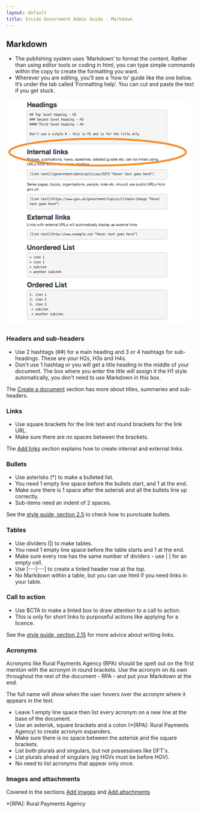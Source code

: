 ```yaml
---
layout: default
title: Inside Government Admin Guide - Markdown
---
```


## Markdown

*  The publishing system uses ‘Markdown’ to format the content. Rather than using editor tools or coding in html, you can type simple commands within the copy to create the formatting you want. 
*  Wherever you are editing, you’ll see a ‘how to’ guide like the one below. It’s under the tab called ‘Formatting help’. You can cut and paste the text if you get stuck.
   
![Markdown 1](markdown-1.png)
   
### Headers and sub-headers

*  Use 2 hashtags (\##) for a main heading and 3 or 4 hashtags for sub-headings. These are your H2s, H3s and H4s.
*  Don't use 1 hashtag or you will get a title heading in the middle of your document. The box where you enter the title will assign it the H1 style automatically, you don't need to use Markdown in this box.

The [Create a document](http://alphagov.github.io/inside-government-admin-guide/creating-documents/creating-a-new-doc.html) section has more about titles, summaries and sub-headers.


### Links

*  Use square brackets for the link text and round brackets for the link URL.
*  Make sure there are no spaces between the brackets.

The [Add links](http://alphagov.github.io/inside-government-admin-guide/creating-documents/add-links.html) section explains how to create internal and external links.


### Bullets

*  Use asterisks (\*) to make a bulleted list.
*  You need 1 empty line space before the bullets start, and 1 at the end.
*  Make sure there is 1 space after the asterisk and all the bullets line up correctly. 
*  Sub-items need an indent of 2 spaces.

See the [style guide, section 2.5](https://www.gov.uk/designprinciples/styleguide#bullet-points-and-steps) to check how to punctuate bullets.


### Tables

*  Use dividers (\|) to make tables.
*  You need 1 empty line space before the table starts and 1 at the end.
*  Make sure every row has the same number of dividers - use \| | for an empty cell.
*  Use \|---|---| to create a tinted header row at the top.
*  No Markdown within a table, but you can use html if you need links in your table.


### Call to action

*  Use $CTA to make a tinted box to draw attention to a call to action.
*  This is only for short links to purposeful actions like applying for a licence.

See the [style guide, section 2.15](https://www.gov.uk/designprinciples/styleguide#links) for more advice about writing links.


### Acronyms

Acronyms like Rural Payments Agency (RPA) should be spelt out on the first mention with the acronym in round brackets. Use the acronym on its own throughout the rest of the document - RPA - and put your Markdown at the end. 

The full name will show when the user hovers over the acronym where it appears in the text.

*  Leave 1 empty line space then list every acronym on a new line at the base of the document.
*  Use an asterisk, square brackets and a colon (\*[RPA]: Rural Payments Agency) to create acronym expanders.
*  Make sure there is no space between the asterisk and the square brackets.
*  List both plurals and singulars, but not possessives like DFT's.
*  List plurals ahead of singulars (eg HGVs must be before HGV).
*  No need to list acronyms that appear only once.


### Images and attachments

Covered in the sections [Add images](http://alphagov.github.io/inside-government-admin-guide/creating-documents/add-images.html) and [Add attachments](http://alphagov.github.io/inside-government-admin-guide/creating-documents/add-attachments.html)




*[RPA]: Rural Payments Agency

